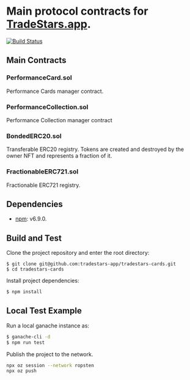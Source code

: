 # Main protocol contracts for [TradeStars.app](https://tradestars.app).
[![Build Status](https://travis-ci.com/tradestars-app/tradestars-contracts.svg?branch=master)](https://travis-ci.com/tradestars-app/tradestars-contracts)

## Main Contracts

### PerformanceCard.sol
Performance Cards manager contract.

### PerformanceCollection.sol
Performance Collection manager contract

### BondedERC20.sol
Transferable ERC20 registry. Tokens are created and destroyed by the owner NFT and represents a fraction of it.

### FractionableERC721.sol
Fractionable ERC721 registry.

## Dependencies
- [npm](https://www.npmjs.com/): v6.9.0.

## Build and Test
Clone the project repository and enter the root directory:

```
$ git clone git@github.com:tradestars-app/tradestars-cards.git
$ cd tradestars-cards
```

Install project dependencies:

```bash
$ npm install
```

## Local Test Example

Run a local ganache instance as:

```bash
$ ganache-cli -d
$ npm run test
```

Publish the project to the network.

```bash
npx oz session --network ropsten
npx oz push
```